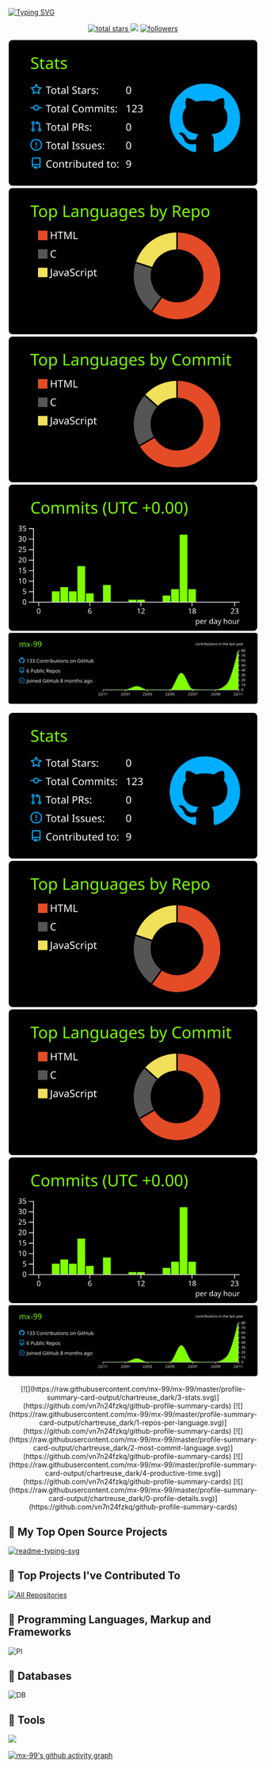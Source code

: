 [![Typing SVG](https://readme-typing-svg.herokuapp.com?font=Fira+Code&pause=1000&random=false&width=435&lines=Full+Stack+Web+Developer;In+my+leisure+hours;I+embark+upon+assorted+ventures.;Ricer;I+Use+Arch+BTW)](https://git.io/typing-svg)

<p align="center">
 <a href="https://github.com/mx-99?tab=repositories&sort=stargazers">
   <img alt="total stars" title="Total stars on GitHub" src="https://custom-icon-badges.demolab.com/github/stars/mx-99?color=55960c&style=for-the-badge&labelColor=488207&logo=star"/>
 </a>
<img src="https://komarev.com/ghpvc/?username=mx-99&style=for-the-badge&color=40c463">

<!-- 
<a href="https://Tarun-Kamboj.github.io"> 
<img height="40px" src="Images/Static/portfolio.png" title="Portfolio"> 
</a> 
-->

 <a href="https://github.com/mx-99?tab=followers">
   <img alt="followers" title="Follow me on Github" src="https://custom-icon-badges.demolab.com/github/followers/mx-99?color=236ad3&labelColor=1155ba&style=for-the-badge&logo=person-add&label=Follow&logoColor=white"/>
 </a>
</p>

<p align="center">

![3-stats](https://raw.githubusercontent.com/mx-99/mx-99/master/profile-summary-card-output/chartreuse_dark/3-stats.svg "3-stats")
[![1-repos-per-language](https://raw.githubusercontent.com/mx-99/mx-99/master/profile-summary-card-output/chartreuse_dark/1-repos-per-language.svg "1-repos-per-language")](https://github.com/vn7n24fzkq/github-profile-summary-cards)
![2-most-commit-language](https://raw.githubusercontent.com/mx-99/mx-99/master/profile-summary-card-output/chartreuse_dark/2-most-commit-language.svg "2-most-commit-language")
![4-productive-time](https://raw.githubusercontent.com/mx-99/mx-99/master/profile-summary-card-output/chartreuse_dark/4-productive-time.svg "4-productive-time")
![0-profile-details](https://raw.githubusercontent.com/mx-99/mx-99/master/profile-summary-card-output/chartreuse_dark/0-profile-details.svg "0-profile-details")

</p>

<p align="center">
 <img src="https://raw.githubusercontent.com/mx-99/mx-99/master/profile-summary-card-output/chartreuse_dark/3-stats.svg" alt="3-stats">
 <img src="https://raw.githubusercontent.com/mx-99/mx-99/master/profile-summary-card-output/chartreuse_dark/1-repos-per-language.svg" alt="1-repos-per-language">
 <img src="https://raw.githubusercontent.com/mx-99/mx-99/master/profile-summary-card-output/chartreuse_dark/2-most-commit-language.svg" alt="2-most-commit-language">
 <img src="https://raw.githubusercontent.com/mx-99/mx-99/master/profile-summary-card-output/chartreuse_dark/4-productive-time.svg" alt="4-productive-time">
 <img src="https://raw.githubusercontent.com/mx-99/mx-99/master/profile-summary-card-output/chartreuse_dark/0-profile-details.svg" alt="0-profile-details">
</p>


<p align="center">    
[![](https://raw.githubusercontent.com/mx-99/mx-99/master/profile-summary-card-output/chartreuse_dark/3-stats.svg)](https://github.com/vn7n24fzkq/github-profile-summary-cards)
[![](https://raw.githubusercontent.com/mx-99/mx-99/master/profile-summary-card-output/chartreuse_dark/1-repos-per-language.svg)](https://github.com/vn7n24fzkq/github-profile-summary-cards) [![](https://raw.githubusercontent.com/mx-99/mx-99/master/profile-summary-card-output/chartreuse_dark/2-most-commit-language.svg)](https://github.com/vn7n24fzkq/github-profile-summary-cards)
[![](https://raw.githubusercontent.com/mx-99/mx-99/master/profile-summary-card-output/chartreuse_dark/4-productive-time.svg)](https://github.com/vn7n24fzkq/github-profile-summary-cards) 
[![](https://raw.githubusercontent.com/mx-99/mx-99/master/profile-summary-card-output/chartreuse_dark/0-profile-details.svg)](https://github.com/vn7n24fzkq/github-profile-summary-cards) </p>




##  📘 My Top Open Source Projects
 <p align="left">
    <a href="https://github.com/mx-99/Todo_cli"><img width="278" src="https://denvercoder1-github-readme-stats.vercel.app/api/pin/?username=mx-99&repo=Todo_cli&theme=react&bg_color=1F222E&title_color=F85D7F&hide_border=true&icon_color=F8D866&show_icons=false" alt="readme-typing-svg"></a>
     
 


  ##  📕 Top Projects I've Contributed To
 <!--<a href="https://github.com/pallets/flask"><img width="278" src="https://denvercoder1-github-readme-stats.vercel.app/api/pin/?username=pallets&repo=flask&theme=react&bg_color=1F222E&title_color=F85D7F&hide_border=true&icon_color=F8D866&show_icons=false&show_description=false" alt="flask"></a> -->

<a href="https://github.com/mx-99?tab=repositories&sort=stargazers"><img alt="All Repositories" title="All Repositories" src="https://custom-icon-badges.demolab.com/badge/-Click%20Here%20For%20All%20My%20Repos-1F222E?style=for-the-badge&logoColor=white&logo=repo"/></a>
</details>


## 🔧 Programming Languages, Markup and Frameworks 

![Pl](https://skillicons.dev/icons?i=html,css,js,ts,nodejs,react,bash&theme=light)

## 🔧 Databases
![DB](https://skillicons.dev/icons?i=mongodb,mysql&theme=light)


## 🔧 Tools
![](https://skillicons.dev/icons?i=arch,neovim,vim,vscode,md,git,github&theme=light)

[![mx-99's github activity graph](https://github-readme-activity-graph.vercel.app/graph?username=mx-99&theme=github-compact)](https://github.com/ashutosh00710/github-readme-activity-graph)

